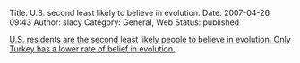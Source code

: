 Title: U.S. second least likely to believe in evolution. 
Date: 2007-04-26 09:43
Author: slacy
Category: General, Web
Status: published

[U.S. residents are the second least likely people to believe in
evolution. Only Turkey has a lower rate of belief in
evolution.](http://news.nationalgeographic.com/news/bigphotos/21329204.html)
